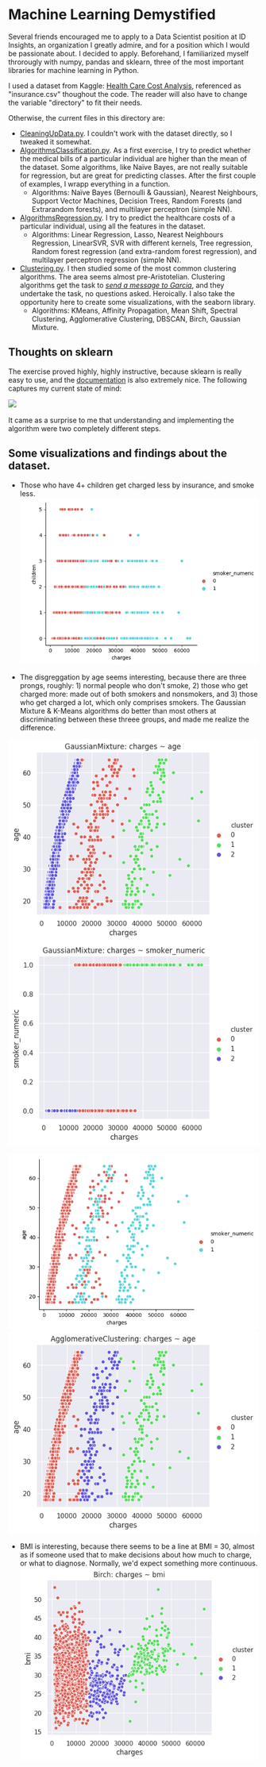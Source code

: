 # Machine Learning Demystified

Several friends encouraged me to apply to a Data Scientist position at ID Insights, an organization I greatly admire, and for a position which I would be passionate about. I decided to apply. Beforehand, I familiarized myself throrougly with numpy, pandas and sklearn, three of the most important libraries for machine learning in Python.

I used a dataset from Kaggle: [Health Care Cost Analysis](https://www.kaggle.com/flagma/health-care-cost-analysys-prediction-python/data), referenced as "insurance.csv" thoughout the code. The reader will also have to change the variable "directory" to fit their needs.

Otherwise, the current files in this directory are:

- [CleaningUpData.py](https://github.com/NunoSempere/nunosempere.github.io/blob/master/maths-prog/MachineLearningDemystified/CleaningUpData.py). I couldn't work with the dataset directly, so I tweaked it somewhat.
- [AlgorithmsClassification.py](https://github.com/NunoSempere/nunosempere.github.io/blob/master/maths-prog/MachineLearningDemystified/AlgorithmsClassification.py). As a first exercise, I try to predict whether the medical bills of a particular individual are higher than the mean of the dataset. Some algorithms, like Naïve Bayes, are not really suitable for regression, but are great for predicting classes. After the first couple of examples, I wrapp everything in a function.
  - Algorithms: Naïve Bayes (Bernoulli & Gaussian), Nearest Neighbours, Support Vector Machines, Decision Trees, Random Forests (and Extrarandom forests), and multilayer perceptron (simple NN).
- [AlgorithmsRegression.py](https://github.com/NunoSempere/nunosempere.github.io/blob/master/maths-prog/MachineLearningDemystified/AlgorithmsRegression.py). I try to predict the healthcare costs of a particular individual, using all the features in the dataset.
  - Algorithms: Linear Regression, Lasso, Nearest Neighbours Regression, LinearSVR, SVR with different kernels, Tree regression, Random forest regression (and extra-random forest regression), and multilayer perceptron regression (simple NN).
- [Clustering.py](https://github.com/NunoSempere/nunosempere.github.io/blob/master/maths-prog/MachineLearningDemystified/Clustering.py). I then studied some of the most common clustering algorithms. The area seems almost pre-Aristotelian. Clustering algorithms get the task to *[send a message to Garcia](https://courses.csail.mit.edu/6.803/pdf/hubbard1899.pdf)*, and they undertake the task, no questions asked. Heroically. I also take the opportunity here to create some visualizations, with the seaborn library.
  - Algorithms: KMeans, Affinity Propagation, Mean Shift, Spectral Clustering, Agglomerative Clustering, DBSCAN, Birch, Gaussian Mixture.

## Thoughts on sklearn

The exercise proved highly, highly instructive, because sklearn is really easy to use, and the [documentation](https://scikit-learn.org/stable/) is also extremely nice. The following captures my current state of mind:

![](https://data36.com/wp-content/uploads/2018/06/machineLearning.png)

It came as a surprise to me that understanding and implementing the algorithm were two completely different steps.

## Some visualizations and findings about the dataset.

- Those who have 4+ children get charged less by insurance, and smoke less.
![](children-charge-smoking.png)

- The disgreggation by age seems interesting, because there are three prongs, roughly: 1) normal people who don't smoke, 2) those who get charged more: made out of both smokers and nonsmokers, and 3) those who get charged a lot, which only comprises smokers. The Gaussian Mixture & K-Means algorithms do better than most others at discriminating between these threee groups, and made me realize the difference.

![](GaussianMixture-age.png)
![](GaussianMixture-smoker_numeric.png)

![](age_charge_smoking.png)
![](AgglomerativeClustering-age.png)

- BMI is interesting, because there seems to be a line at BMI = 30, almost as if someone used that to make decisions about how much to charge, or what to diagnose. Normally, we'd expect something more continuous.
![](Birch-bmi.png)
